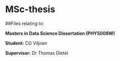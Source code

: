 # MSc-thesis

##Files relating to:

**Masters in Data Science Dissertation (PHY5008W)**

**Student:** CG Viljoen

**Supervisor:** Dr Thomas Dietel
